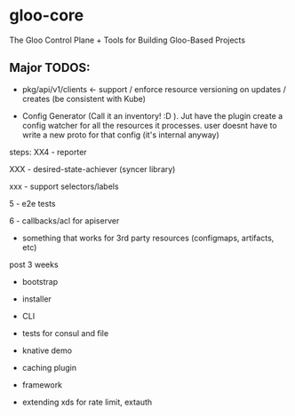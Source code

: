 # gloo-core
The Gloo Control Plane + Tools for Building Gloo-Based Projects

## Major TODOS:

* pkg/api/v1/clients <- support / enforce resource versioning on updates / creates (be consistent with Kube)

* Config Generator (Call it an inventory! :D ). Jut have the plugin
create a config watcher for all the resources it processes. user doesnt have to write
a new proto for that config (it's internal anyway)


steps:
XX4 - reporter

XXX - desired-state-achiever (syncer library)
 
xxx - support selectors/labels

5 - e2e tests

6 - callbacks/acl for apiserver


- something that works for 3rd party resources (configmaps, artifacts, etc)
 
 post 3 weeks
- bootstrap
- installer
- CLI
- tests for consul and file


- knative demo
- caching plugin
- framework
- extending xds for rate limit, extauth